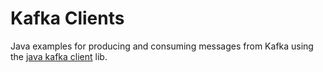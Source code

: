 # Kafka Clients

Java examples for producing and consuming messages from Kafka using the
[java kafka client](https://docs.confluent.io/clients-kafka-java/current/overview.html) lib.

